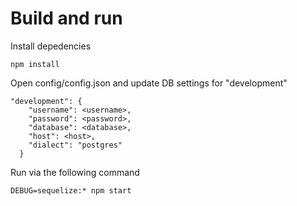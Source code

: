 # Build and run
Install depedencies
```
npm install
```

Open config/config.json and update DB settings for "development"

```
"development": {
    "username": <username>,
    "password": <password>,
    "database": <database>,
    "host": <host>,
    "dialect": "postgres"
  }
```

Run via the following command
```
DEBUG=sequelize:* npm start
```